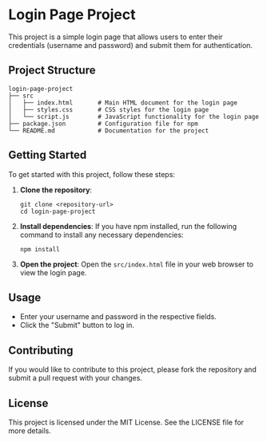 # Login Page Project

This project is a simple login page that allows users to enter their credentials (username and password) and submit them for authentication.

## Project Structure

```
login-page-project
├── src
│   ├── index.html       # Main HTML document for the login page
│   ├── styles.css       # CSS styles for the login page
│   └── script.js        # JavaScript functionality for the login page
├── package.json         # Configuration file for npm
└── README.md            # Documentation for the project
```

## Getting Started

To get started with this project, follow these steps:

1. **Clone the repository**:
   ```
   git clone <repository-url>
   cd login-page-project
   ```

2. **Install dependencies**:
   If you have npm installed, run the following command to install any necessary dependencies:
   ```
   npm install
   ```

3. **Open the project**:
   Open the `src/index.html` file in your web browser to view the login page.

## Usage

- Enter your username and password in the respective fields.
- Click the "Submit" button to log in.

## Contributing

If you would like to contribute to this project, please fork the repository and submit a pull request with your changes.

## License

This project is licensed under the MIT License. See the LICENSE file for more details.